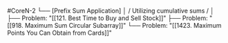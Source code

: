#CoreN-2
└── [Prefix Sum Application]
    │   / Utilizing cumulative sums /
    │
    ├── Problem: "[[121. Best Time to Buy and Sell Stock]]"
    ├── Problem: "[[918. Maximum Sum Circular Subarray]]"
    └── Problem: "[[1423. Maximum Points You Can Obtain from Cards]]"